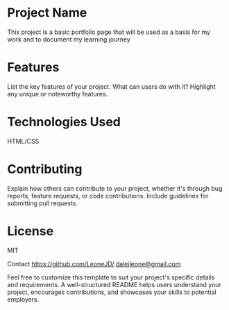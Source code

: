 # Project Name
This project is a basic portfolio page that will be used as a basis for my work and to document my learning journey

# Features
List the key features of your project. What can users do with it? Highlight any unique or noteworthy features.

# Technologies Used

HTML/CSS

# Contributing
Explain how others can contribute to your project, whether it's through bug reports, feature requests, or code contributions. Include guidelines for submitting pull requests.

# License
MIT

Contact
https://github.com/LeoneJD/
dalejleone@gmail.com 

Feel free to customize this template to suit your project's specific details and requirements. A well-structured README helps users understand your project, encourages contributions, and showcases your skills to potential employers.